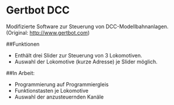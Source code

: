 # Gertbot DCC

Modifizierte Software zur Steuerung von DCC-Modellbahnanlagen. (Original: http://www.gertbot.com)

##Funktionen
* Enthält drei Slider zur Steuerung von 3 Lokomotiven. 
* Auswahl der Lokomotive (kurze Adresse) je Slider möglich.

##In Arbeit:
* Programmierung auf Programmiergleis
* Funktionstasten je Lokomotive
* Auswahl der anzusteuernden Kanäle
